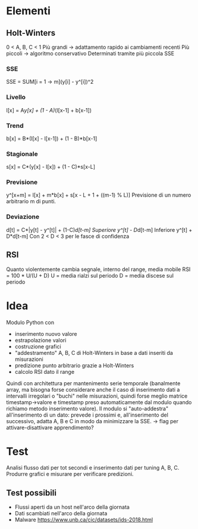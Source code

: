 # Elementi
## Holt-Winters
0 < A, B, C < 1
Più grandi -> adattamento rapido ai cambiamenti recenti
Più piccoli -> algoritmo conservativo
Determinati tramite più piccola SSE

### SSE
SSE = SUM[i = 1 -> m](y[i] - y^[i])^2

### Livello
l[x] = A*y[x] + (1 - A)*(l[x-1] + b[x-1])

### Trend
b[x] = B*(l[x] - l[x-1]) + (1 - B)*b[x-1]

### Stagionale
s[x] = C*(y[x] - l[x]) + (1 - C)*s[x-L]

### Previsione
y^[x+m] = l[x] + m*b[x] + s[x - L + 1 + ((m-1) % L)]
Previsione di un numero arbitrario m di punti.

### Deviazione
d[t] = C*|y[t] - y^[t]| + (1-C)*d[t-m]
Superiore y^[t] - D*d[t-m]
Inferiore y^[t] + D*d[t-m]
Con 2 < D < 3 per le fasce di confidenza

## RSI
Quanto violentemente cambia segnale, interno del range, media mobile
RSI = 100 * U/(U + D)
U = media rialzi sul periodo
D = media discese sul periodo

# Idea
Modulo Python con
- inserimento nuovo valore
- estrapolazione valori
- costruzione grafici
- "addestramento" A, B, C di Holt-Winters in base a dati inseriti da misurazioni
- predizione punto arbitrario grazie a Holt-Winters
- calcolo RSI dato il range

Quindi con architettura per mantenimento serie temporale (banalmente array, ma bisogna forse considerare anche il caso di inserimento dati a intervalli irregolari o "buchi" nelle misurazioni, quindi forse meglio matrice timestamp->valore e timestamp preso automaticamente dal modulo quando richiamo metodo inserimento valore).
Il modulo si "auto-addestra" all'inserimento di un dato: prevede i prossimi e, all'inserimento del successivo, adatta A, B e C in modo da minimizzare la SSE.
-> flag per attivare-disattivare apprendimento?

# Test
Analisi flusso dati per tot secondi e inserimento dati per tuning A, B, C.
Produrre grafici e misurare per verificare predizioni.

## Test possibili
- Flussi aperti da un host nell'arco della giornata
- Dati scambiati nell'arco della giornata
- Malware https://www.unb.ca/cic/datasets/ids-2018.html
